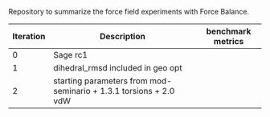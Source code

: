 Repository to summarize the force field experiments with Force Balance.

| Iteration | Description                       | benchmark metrics |
| --------- |-----------------------------------| ----------------- | 
|    0      | Sage rc1                          |                   | 
|    1      | dihedral_rmsd included in geo opt |                   | 
|    2      | starting parameters from mod-seminario + 1.3.1 torsions + 2.0 vdW  |                   | 
